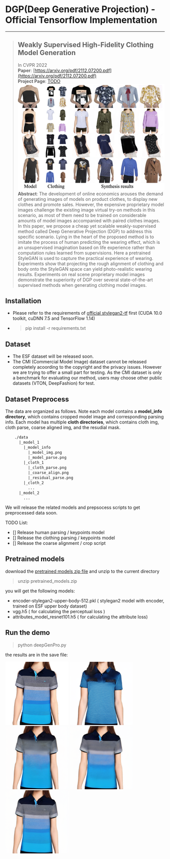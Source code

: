 # DGP(Deep Generative Projection) - Official Tensorflow Implementation
---
> ## Weakly Supervised High-Fidelity Clothing Model Generation
> In CVPR 2022<br>
> **Paper**: [https://arxiv.org/pdf/2112.07200.pdf](https://arxiv.org/pdf/2112.07200.pdf)<br>
> **Project Page**: [TODO](TODO)<br>
>![Clothing Model Generation](imgs/figure1.png "Clothing Model Generation")<br>
> **Abstract**: The development of online economics arouses the demand of generating images of models on product clothes, to display new clothes and promote sales. However, the expensive  proprietary model images challenge the existing image virtual try-on methods in this scenario, as most of them need to be trained on considerable amounts of model images accompanied with paired clothes images. In this paper, we propose a cheap yet scalable weakly-supervised method called Deep Generative Projection (DGP) to address this specific scenario. Lying in the heart of the proposed method is to imitate the process of human predicting the wearing effect, which is an unsupervised imagination based on life experience rather than computation rules learned from supervisions. Here a pretrained StyleGAN is used to capture the practical experience of wearing. Experiments show that projecting the rough alignment of clothing and body onto the StyleGAN space can yield photo-realistic wearing results. Experiments on real scene proprietary model images demonstrate the superiority of DGP over several state-of-the-art supervised methods when generating clothing model images.

## Installation
- Please refer to the requirements of [official stylegan2-tf](https://github.com/NVlabs/stylegan2) first (CUDA 10.0 toolkit, cuDNN 7.5 and TensorFlow 1.14)

- > pip install -r requirements.txt

## Dataset
- The ESF dataset will be released soon.<br>
- The CMI (Commercial Model Image) dataset cannot be released completely acoording to the copyright and the privacy issues. However we are trying to offer a small part for testing. As the CMI dataset is only a benchmark for evaluating our method, users may choose other public datasets (VTON, DeepFashion) for test.

## Dataset Preprocess
The data are organized as follows. Note each model contains a **model_info directory**, which contains cropped model image and corresponding parsing info. Each model has multiple **cloth directories**, which contains cloth img, cloth parse, coarse aligned img, and the resudial mask.

```
    ./data 
      |_model_1 
        |_model_info
          |_model_img.png
          |_model_parse.png
        |_cloth_1
          |_cloth_parse.png
          |_coarse_align.png
          |_residual_parse.png
        |_cloth_2
          ...
      |_model_2
        ...
```

We will release the related models and prepsocess scripts to get preprocessed data soon.

TODO List: 
- [] Release human parsing / keypoints model
- [] Release the clothing parsing / keypoints model
- [] Release the coarse alignment / crop script


## Pretrained models
download the [pretrained models zip file](https://jinhong-macheng.oss-cn-zhangjiakou.aliyuncs.com/DGP/pretrained_models.zip) and unzip to the current directory

> unzip pretrained_models.zip

you will get the following models:
- encoder-stylegan2-upper-body-512.pkl ( stylegan2 model with encoder, trained on ESF upper body dataset)
- vgg.h5 ( for calculating the perceptual loss )
- attributes_model_resnet101.h5 ( for calculating the attribute loss)


## Run the demo
> python deepGenPro.py

the results are in the save file:

<img src="imgs/rough_alignment.png" alt="rough alignment" width="200"/>
<img src="imgs/outputs_encoder.png" alt="encoder result" width="200"/>
<img src="imgs/outputs_projection.png" alt="projection result" width="200"/>
<img src="imgs/outputs_semantic_search.png" alt="semantic search result" width="200"/>
<img src="imgs/outputs_pattern_search.png" alt="pattern search result" width="200"/>


